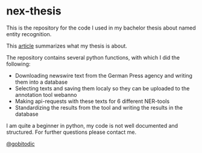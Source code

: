 # nex-thesis
This is the repository for the code I used in my bachelor thesis about named entity recognition.

This [article](https://medium.com/dpa-newslab/8-lessons-learned-about-ner-f40b263490db) summarizes what my thesis is about.

The repository contains several python functions, with which I did the following:

* Downloading newswire text from the German Press agency and writing them into a database
* Selecting texts and saving them localy so they can be uploaded to the annotation tool webanno
* Making api-requests with these texts for 6 different NER-tools
* Standardizing the results from the tool and writing the results in the database

I am quite a beginner in python, my code is not well documented and structured. For further questions please contact me.

[@gobitodic](https://twitter.com/_GobiTodic)
